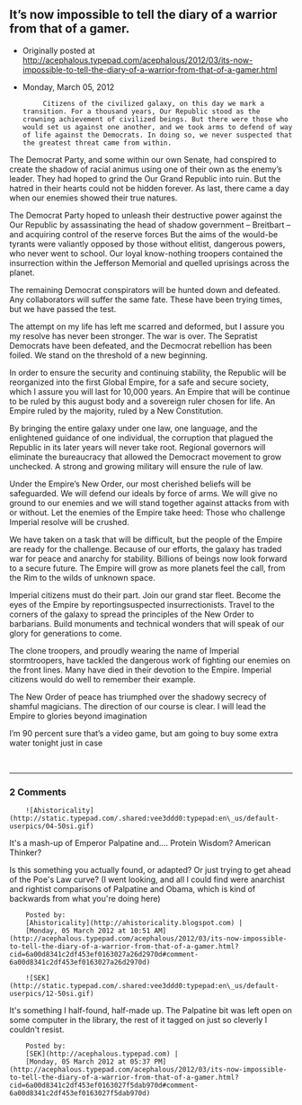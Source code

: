 ## It’s now impossible to tell the diary of a warrior from that of a gamer.

 * Originally posted at http://acephalous.typepad.com/acephalous/2012/03/its-now-impossible-to-tell-the-diary-of-a-warrior-from-that-of-a-gamer.html
 * Monday, March 05, 2012



			Citizens of the civilized galaxy, on this day we mark a transition. For a thousand years, Our Republic stood as the crowning achievement of civilized beings. But there were those who would set us against one another, and we took arms to defend of way of life against the Democrats. In doing so, we never suspected that the greatest threat came from within.

The Democrat Party, and some within our own Senate, had conspired to create the shadow of racial animus using one of their own as the enemy’s leader. They had hoped to grind the Our Grand Republic into ruin. But the hatred in their hearts could not be hidden forever. As last, there came a day when our enemies showed their true natures.

The Democrat Party hoped to unleash their destructive power against the Our Republic by assassinating the head of shadow government – Breitbart – and acquiring control of the reserve forces But the aims of the would-be tyrants were valiantly opposed by those without elitist, dangerous powers, who never went to school. Our loyal know-nothing troopers contained the insurrection within the Jefferson Memorial and quelled uprisings across the planet.

The remaining Democrat conspirators will be hunted down and defeated. Any collaborators will suffer the same fate. These have been trying times, but we have passed the test.

The attempt on my life has left me scarred and deformed, but I assure you my resolve has never been stronger. The war is over. The Sepratist Democrats have been defeated, and the Decmocrat rebellion has been foiled. We stand on the threshold of a new beginning.

In order to ensure the security and continuing stability, the Republic will be reorganized into the first Global Empire, for a safe and secure society, which I assure you will last for 10,000 years. An Empire that will be continue to be ruled by this august body and a sovereign ruler chosen for life. An Empire ruled by the majority, ruled by a New Constitution.

By bringing the entire galaxy under one law, one language, and the enlightened guidance of one individual, the corruption that plagued the Republic in its later years will never take root. Regional governors will eliminate the bureaucracy that allowed the Democract movement to grow unchecked. A strong and growing military will ensure the rule of law.

Under the Empire’s New Order, our most cherished beliefs will be safeguarded. We will defend our ideals by force of arms. We will give no ground to our enemies and we will stand together against attacks from with or without. Let the enemies of the Empire take heed: Those who challenge Imperial resolve will be crushed.

We have taken on a task that will be difficult, but the people of the Empire are ready for the challenge. Because of our efforts, the galaxy has traded war for peace and anarchy for stability. Billions of beings now look forward to a secure future. The Empire will grow as more planets feel the call, from the Rim to the wilds of unknown space.

Imperial citizens must do their part. Join our grand star fleet. Become the eyes of the Empire by reportingsuspected insurrectionists. Travel to the corners of the galaxy to spread the principles of the New Order to barbarians. Build monuments and technical wonders that will speak of our glory for generations to come.

The clone troopers, and proudly wearing the name of Imperial stormtroopers, have tackled the dangerous work of fighting our enemies on the front lines. Many have died in their devotion to the Empire. Imperial citizens would do well to remember their example.

The New Order of peace has triumphed over the shadowy secrecy of shamful magicians. The direction of our course is clear. I will lead the Empire to glories beyond imagination

I’m 90 percent sure that’s a video game, but am going to buy some extra water tonight just in case

 

		

* * *

### 2 Comments 

		

                
[]()

	

		![Ahistoricality](http://static.typepad.com/.shared:vee3ddd0:typepad:en\_us/default-userpics/04-50si.gif)
	

	

		

It's a mash-up of Emperor Palpatine and.... Protein Wisdom? American Thinker? 

Is this something you actually found, or adapted? Or just trying to get ahead of the Poe's Law curve? (I went looking, and all I could find were anarchist and rightist comparisons of Palpatine and Obama, which is kind of backwards from what you're doing here)

	

		Posted by:
		[Ahistoricality](http://ahistoricality.blogspot.com) |
		[Monday, 05 March 2012 at 10:51 AM](http://acephalous.typepad.com/acephalous/2012/03/its-now-impossible-to-tell-the-diary-of-a-warrior-from-that-of-a-gamer.html?cid=6a00d8341c2df453ef0163027a26d2970d#comment-6a00d8341c2df453ef0163027a26d2970d)

[]()

	

		![SEK](http://static.typepad.com/.shared:vee3ddd0:typepad:en\_us/default-userpics/12-50si.gif)
	

	

		

It's something I half-found, half-made up. The Palpatine bit was left open on some computer in the library, the rest of it tagged on just so cleverly I couldn't resist.

	

		Posted by:
		[SEK](http://acephalous.typepad.com) |
		[Monday, 05 March 2012 at 05:37 PM](http://acephalous.typepad.com/acephalous/2012/03/its-now-impossible-to-tell-the-diary-of-a-warrior-from-that-of-a-gamer.html?cid=6a00d8341c2df453ef0163027f5dab970d#comment-6a00d8341c2df453ef0163027f5dab970d)

		

        